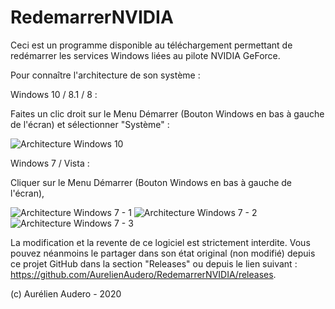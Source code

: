# RedemarrerNVIDIA
Ceci est un programme disponible au téléchargement permettant de redémarrer les services Windows liées au pilote NVIDIA GeForce.

Pour connaître l'architecture de son système : 

Windows 10 / 8.1 / 8 : 

Faites un clic droit sur le Menu Démarrer (Bouton Windows en bas à gauche de l'écran) et sélectionner "Système" : 

![Architecture Windows 10](https://user-images.githubusercontent.com/64486562/96335787-5fd8d600-107b-11eb-87b6-629483e9652d.png)

Windows 7 / Vista : 

Cliquer sur le Menu Démarrer (Bouton Windows en bas à gauche de l'écran), 

![Architecture Windows 7 - 1](https://user-images.githubusercontent.com/64486562/96336220-687edb80-107e-11eb-9354-d7203e8a1030.png)
![Architecture Windows 7 - 2](https://user-images.githubusercontent.com/64486562/96336221-6b79cc00-107e-11eb-82d9-5dbb57cfe7ae.png)
![Architecture Windows 7 - 3](https://user-images.githubusercontent.com/64486562/96336275-e7741400-107e-11eb-9f16-bc5b5b0ca0b1.png)

La modification et la revente de ce logiciel est strictement interdite.
Vous pouvez néanmoins le partager dans son état original (non modifié) depuis ce projet GitHub dans la section "Releases" ou depuis le lien suivant : https://github.com/AurelienAudero/RedemarrerNVIDIA/releases.

(c) Aurélien Audero - 2020
